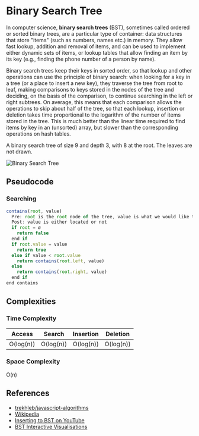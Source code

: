 # Binary Search Tree

In computer science, **binary search trees** (BST), sometimes called
ordered or sorted binary trees, are a particular type of container:
data structures that store "items" (such as numbers, names etc.)
in memory. They allow fast lookup, addition and removal of
items, and can be used to implement either dynamic sets of
items, or lookup tables that allow finding an item by its key
(e.g., finding the phone number of a person by name).

Binary search trees keep their keys in sorted order, so that lookup
and other operations can use the principle of binary search:
when looking for a key in a tree (or a place to insert a new key),
they traverse the tree from root to leaf, making comparisons to
keys stored in the nodes of the tree and deciding, on the basis
of the comparison, to continue searching in the left or right
subtrees. On average, this means that each comparison allows
the operations to skip about half of the tree, so that each
lookup, insertion or deletion takes time proportional to the
logarithm of the number of items stored in the tree. This is
much better than the linear time required to find items by key
in an (unsorted) array, but slower than the corresponding
operations on hash tables.

A binary search tree of size 9 and depth 3, with 8 at the root.
The leaves are not drawn.

![Binary Search Tree](https://upload.wikimedia.org/wikipedia/commons/d/da/Binary_search_tree.svg)

## Pseudocode

### Searching

```js
contains(root, value)
  Pre: root is the root node of the tree, value is what we would like to locate
  Post: value is either located or not
  if root = ø
    return false
  end if
  if root.value = value
    return true
  else if value < root.value
    return contains(root.left, value)
  else
    return contains(root.right, value)
  end if
end contains
```

## Complexities

### Time Complexity

| Access    | Search    | Insertion | Deletion  |
| :-------: | :-------: | :-------: | :-------: |
| O(log(n)) | O(log(n)) | O(log(n)) | O(log(n)) |

### Space Complexity

O(n)

## References

- [trekhleb/javascript-algorithms](https://github.com/trekhleb/javascript-algorithms/tree/master/src/data-structures/tree/binary-search-tree)
- [Wikipedia](https://en.wikipedia.org/wiki/Binary_search_tree)
- [Inserting to BST on YouTube](https://www.youtube.com/watch?v=wcIRPqTR3Kc&list=PLLXdhg_r2hKA7DPDsunoDZ-Z769jWn4R8&index=9&t=0s)
- [BST Interactive Visualisations](https://www.cs.usfca.edu/~galles/visualization/BST.html)
